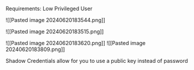Requirements: Low Privileged User


![[Pasted image 20240620183544.png]]

![[Pasted image 20240620183515.png]]

![[Pasted image 20240620183620.png]]
![[Pasted image 20240620183809.png]]

Shadow Credentials allow for you to use a public key instead of password
